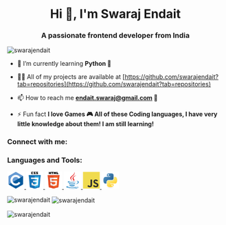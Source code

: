 <h1 align="center">Hi 👋, I'm Swaraj Endait</h1>
<h3 align="center">A passionate frontend developer from India</h3>

<p align="left"> <img src="https://komarev.com/ghpvc/?username=swarajendait&label=Profile%20views&color=0e75b6&style=flat" alt="swarajendait" /> </p>

- 🌱 I’m currently learning **Python 🐍**

- 👨‍💻 All of my projects are available at [https://github.com/swarajendait?tab=repositories](https://github.com/swarajendait?tab=repositories)

- 📫 How to reach me **endait.swaraj@gmail.com 📧**

- ⚡ Fun fact **I love Games 🎮 All of these Coding languages, I have very little knowledge about them! I am still learning!**

<h3 align="left">Connect with me:</h3>
<p align="left">
</p>

<h3 align="left">Languages and Tools:</h3>
<p align="left"> <a href="https://www.cprogramming.com/" target="_blank" rel="noreferrer"> <img src="https://raw.githubusercontent.com/devicons/devicon/master/icons/c/c-original.svg" alt="c" width="40" height="40"/> </a> <a href="https://www.w3schools.com/css/" target="_blank" rel="noreferrer"> <img src="https://raw.githubusercontent.com/devicons/devicon/master/icons/css3/css3-original-wordmark.svg" alt="css3" width="40" height="40"/> </a> <a href="https://www.w3.org/html/" target="_blank" rel="noreferrer"> <img src="https://raw.githubusercontent.com/devicons/devicon/master/icons/html5/html5-original-wordmark.svg" alt="html5" width="40" height="40"/> </a> <a href="https://www.java.com" target="_blank" rel="noreferrer"> <img src="https://raw.githubusercontent.com/devicons/devicon/master/icons/java/java-original.svg" alt="java" width="40" height="40"/> </a> <a href="https://developer.mozilla.org/en-US/docs/Web/JavaScript" target="_blank" rel="noreferrer"> <img src="https://raw.githubusercontent.com/devicons/devicon/master/icons/javascript/javascript-original.svg" alt="javascript" width="40" height="40"/> </a> <a href="https://www.python.org" target="_blank" rel="noreferrer"> <img src="https://raw.githubusercontent.com/devicons/devicon/master/icons/python/python-original.svg" alt="python" width="40" height="40"/> </a> </p>

<p><img align="left" src="https://github-readme-stats.vercel.app/api/top-langs?username=swarajendait&show_icons=true&locale=en&layout=compact" alt="swarajendait" /></p>

<p>&nbsp;<img align="center" src="https://github-readme-stats.vercel.app/api?username=swarajendait&show_icons=true&locale=en" alt="swarajendait" /></p>

<p><img align="center" src="https://github-readme-streak-stats.herokuapp.com/?user=swarajendait&" alt="swarajendait" /></p>
